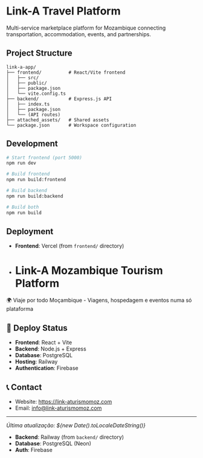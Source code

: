 # Link-A Travel Platform

Multi-service marketplace platform for Mozambique connecting transportation, accommodation, events, and partnerships.

## Project Structure

```
link-a-app/
├── frontend/          # React/Vite frontend
│   ├── src/
│   ├── public/
│   ├── package.json
│   └── vite.config.ts
├── backend/           # Express.js API
│   ├── index.ts
│   ├── package.json
│   └── (API routes)
├── attached_assets/   # Shared assets
└── package.json       # Workspace configuration
```

## Development

```bash
# Start frontend (port 5000)
npm run dev

# Build frontend
npm run build:frontend

# Build backend  
npm run build:backend

# Build both
npm run build
```

## Deployment

- **Frontend**: Vercel (from `frontend/` directory)
- # Link-A Mozambique Tourism Platform

🌍 Viaje por todo Moçambique - Viagens, hospedagem e eventos numa só plataforma

## 🚀 Deploy Status
- **Frontend**: React + Vite
- **Backend**: Node.js + Express
- **Database**: PostgreSQL
- **Hosting**: Railway
- **Authentication**: Firebase

## 📞 Contact
- Website: https://link-aturismomoz.com
- Email: info@link-aturismomoz.com

---
*Última atualização: ${new Date().toLocaleDateString()}*
- **Backend**: Railway (from `backend/` directory)
- **Database**: PostgreSQL (Neon)
- **Auth**: Firebase
